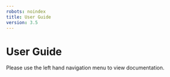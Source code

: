 ```yaml
---
robots: noindex
title: User Guide
version: 3.5
---
```


# User Guide

Please use the left hand navigation menu to view documentation.
